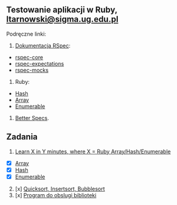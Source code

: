 ## Testowanie aplikacji w Ruby, ltarnowski@sigma.ug.edu.pl

Podręczne linki:

1. [Dokumentacja RSpec](http://rspec.info/):
  - [rspec-core](https://github.com/rspec/rspec-core)
  - [rspec-expectations](https://github.com/rspec/rspec-expectations)
  - [rspec-mocks](https://github.com/rspec/rspec-mocks)
1. Ruby:
  - [Hash](http://ruby-doc.org/core-2.2.3/Hash.html)
  - [Array](http://ruby-doc.org/core-2.2.3/Array.html)
  - [Enumerable](http://ruby-doc.org/core-2.2.3/Enumerable.html)
1. [Better Specs](http://betterspecs.org/).

## Zadania

1. [Learn X in Y minutes, where X = Ruby Array/Hash/Enumerable](ruby.md)
  - [x] [Array](https://github.com/ltarnowski1/PierwszeRepo/blob/master/Zadanie1/Array.md)
  - [x] [Hash](https://github.com/ltarnowski1/PierwszeRepo/blob/master/Zadanie1/Hash.md)
  - [x] [Enumerable](https://github.com/ltarnowski1/PierwszeRepo/blob/master/Zadanie1/Enumerable.md)
2. [x] [Quicksort, Insertsort, Bubblesort](https://github.com/ltarnowski1/PierwszeRepo/tree/master/Zadanie2)
3. [x] [Program do obslugi biblioteki](https://github.com/kszewczyk1/Ruby_Projekt3)
